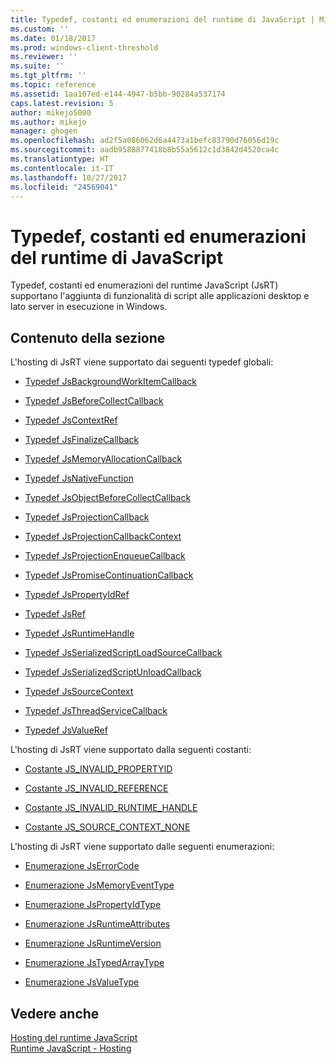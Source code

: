 ```yaml
---
title: Typedef, costanti ed enumerazioni del runtime di JavaScript | Microsoft Docs
ms.custom: ''
ms.date: 01/18/2017
ms.prod: windows-client-threshold
ms.reviewer: ''
ms.suite: ''
ms.tgt_pltfrm: ''
ms.topic: reference
ms.assetid: 1aa107ed-e144-4947-b5bb-90284a537174
caps.latest.revision: 5
author: mikejo5000
ms.author: mikejo
manager: ghogen
ms.openlocfilehash: ad2f5a086062d6a4473a1befc83790d76056d19c
ms.sourcegitcommit: aadb9588877418b8b55a5612c1d3842d4520ca4c
ms.translationtype: HT
ms.contentlocale: it-IT
ms.lasthandoff: 10/27/2017
ms.locfileid: "24569041"
---
```

# <a name="javascript-runtime-typedefs-constants-and-enumerations"></a>Typedef, costanti ed enumerazioni del runtime di JavaScript
Typedef, costanti ed enumerazioni del runtime JavaScript (JsRT) supportano l'aggiunta di funzionalità di script alle applicazioni desktop e lato server in esecuzione in Windows.  
  
## <a name="in-this-section"></a>Contenuto della sezione  
 L'hosting di JsRT viene supportato dai seguenti typedef globali:  
  
-   [Typedef JsBackgroundWorkItemCallback](../chakra-hosting/jsbackgroundworkitemcallback-typedef.md)  
  
-   [Typedef JsBeforeCollectCallback](../chakra-hosting/jsbeforecollectcallback-typedef.md)  
  
-   [Typedef JsContextRef](../chakra-hosting/jscontextref-typedef.md)  
  
-   [Typedef JsFinalizeCallback](../chakra-hosting/jsfinalizecallback-typedef.md)  
  
-   [Typedef JsMemoryAllocationCallback](../chakra-hosting/jsmemoryallocationcallback-typedef.md)  
  
-   [Typedef JsNativeFunction](../chakra-hosting/jsnativefunction-typedef.md)  
  
-   [Typedef JsObjectBeforeCollectCallback](../chakra-hosting/jsobjectbeforecollectcallback-typedef.md)  
  
-   [Typedef JsProjectionCallback](../chakra-hosting/jsprojectioncallback-typedef.md)  
  
-   [Typedef JsProjectionCallbackContext](../chakra-hosting/jsprojectioncallbackcontext-typedef.md)  
  
-   [Typedef JsProjectionEnqueueCallback](../chakra-hosting/jsprojectionenqueuecallback-typedef.md)  
  
-   [Typedef JsPromiseContinuationCallback](../chakra-hosting/jspromisecontinuationcallback-typedef.md)  
  
-   [Typedef JsPropertyIdRef](../chakra-hosting/jspropertyidref-typedef.md)  
  
-   [Typedef JsRef](../chakra-hosting/jsref-typedef.md)  
  
-   [Typedef JsRuntimeHandle](../chakra-hosting/jsruntimehandle-typedef.md)  
  
-   [Typedef JsSerializedScriptLoadSourceCallback](../chakra-hosting/jsserializedscriptloadsourcecallback-typedef.md)  
  
-   [Typedef JsSerializedScriptUnloadCallback](../chakra-hosting/jsserializedscriptunloadcallback-typedef.md)  
  
-   [Typedef JsSourceContext](../chakra-hosting/jssourcecontext-typedef.md)  
  
-   [Typedef JsThreadServiceCallback](../chakra-hosting/jsthreadservicecallback-typedef.md)  
  
-   [Typedef JsValueRef](../chakra-hosting/jsvalueref-typedef.md)  
  
 L'hosting di JsRT viene supportato dalla seguenti costanti:  
  
-   [Costante JS_INVALID_PROPERTYID](../chakra-hosting/js-invalid-propertyid-constant.md)  
  
-   [Costante JS_INVALID_REFERENCE](../chakra-hosting/js-invalid-reference-constant.md)  
  
-   [Costante JS_INVALID_RUNTIME_HANDLE](../chakra-hosting/js-invalid-runtime-handle-constant.md)  
  
-   [Costante JS_SOURCE_CONTEXT_NONE](../chakra-hosting/js-source-context-none-constant.md)  
  
 L'hosting di JsRT viene supportato dalle seguenti enumerazioni:  
  
-   [Enumerazione JsErrorCode](../chakra-hosting/jserrorcode-enumeration.md)  
  
-   [Enumerazione JsMemoryEventType](../chakra-hosting/jsmemoryeventtype-enumeration.md)  
  
-   [Enumerazione JsPropertyIdType](../chakra-hosting/jspropertyidtype-enumeration.md)  
  
-   [Enumerazione JsRuntimeAttributes](../chakra-hosting/jsruntimeattributes-enumeration.md)  
  
-   [Enumerazione JsRuntimeVersion](../chakra-hosting/jsruntimeversion-enumeration.md)  
  
-   [Enumerazione JsTypedArrayType](../chakra-hosting/jstypedarraytype-enumeration.md)  
  
-   [Enumerazione JsValueType](../chakra-hosting/jsvaluetype-enumeration.md)  
  
## <a name="see-also"></a>Vedere anche  
 [Hosting del runtime JavaScript](../chakra-hosting/hosting-the-javascript-runtime.md)   
 [Runtime JavaScript - Hosting](../chakra-hosting/javascript-runtime-hosting.md)